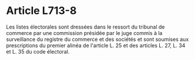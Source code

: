 # Article L713-8

Les listes électorales sont dressées dans le ressort du tribunal de commerce par une commission présidée par le juge commis à la surveillance du registre du commerce et des sociétés et sont soumises aux prescriptions du premier alinéa de l'article L. 25 et des articles L. 27, L. 34 et L. 35 du code électoral.